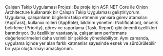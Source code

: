 
Çalışan Takip Uygulaması Projesi: Bu proje için ASP.NET Core ile Onion Architecture kullanarak bir Çalışan Takip Uygulaması geliştiriyorum. Uygulama, çalışanların bilgilerini takip etmenin yanısıra görev atamaları (AppTask), kullanıcı rolleri (AppRole), bildirim yönetimi (Notification), öncelik belirleme (Priority), görev ve raporlama (Task, Report) gibi önemli özellikleri barındırıyor. Bu özellikler vasıtasıyla, çalışanların performans değerlendirmeleri daha verimli bir şekilde yönetilebiliyor. Aynı zamanda, uygulama içinde yer alan farklı katmanlar sayesinde esnek ve sürdürülebilir bir yapı oluşturmayı amaçlıyorum.
